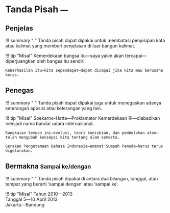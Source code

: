 # Tanda Pisah <small><span class="penanda">—</span></small>

## Penjelas

!!! summary " "
    Tanda pisah dapat dipakai untuk membatasi penyisipan kata atau kalimat yang memberi penjelasan di luar bangun kalimat.

!!! tip "Misal"
    Kemerdekaan bangsa itu—saya yakin akan tercapai—diperjuangkan oleh bangsa itu sendiri.

    Keberhasilan itu—kita sependapat—dapat dicapai jika kita mau berusaha keras.

## Penegas

!!! summary " "
    Tanda pisah dapat dipakai juga untuk menegaskan adanya keterangan aposisi atau keterangan yang lain.

!!! tip "Misal"
    Soekarno-Hatta—Proklamator Kemerdekaan RI—diabadikan menjadi nama bandar udara internasional.

    Rangkaian temuan ini—evolusi, teori kenisbian, dan pembelahan atom—telah mengubah konsepsi kita tentang alam semesta.

    Gerakan Pengutamaan Bahasa Indonesia—amanat Sumpah Pemuda—harus terus digelorakan.

## Bermakna <small>Sampai ke/dengan</small>

!!! summary " "
    Tanda pisah dipakai di antara dua bilangan, tanggal, atau tempat yang berarti ‘sampai dengan’ atau ‘sampai ke’.

!!! tip "Misal"
    Tahun 2010—2013  
    Tanggal 5—10 April 2013  
    Jakarta—Bandung


